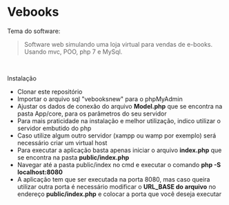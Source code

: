 # Vebooks
 <p>Tema do software:</p>
<blockquote>
    Software web simulando uma loja virtual para vendas de e-books. Usando mvc, POO, php 7 e MySql.
</blockquote><br>

<p>Instalação</p>
<ul>
  <li>Clonar este repositório</li>
  <li>Importar o arquivo sql "vebooksnew" para o phpMyAdmin</li>
  <li>Ajustar os dados de conexão do arquivo <strong>Model.php</strong> que se encontra na pasta App/core, para os parâmetros do seu servidor</li>
  <li>Para mais praticidade na instalação e melhor utilização, indico utilizar o servidor embutido do php</li>
  <li>Caso utilize algum outro servidor (xampp ou wamp por exemplo) será necessário criar um virtual host</li>
  <li>Para executar a aplicação basta apenas iniciar o arquivo <strong>index.php</strong> que se encontra na pasta <strong>public/index.php</strong></li>
  <li>Navegar até a pasta public/index no cmd e executar o comando <strong>php -S localhost:8080</strong></li>
  <li>A aplicação tem que ser executada na porta 8080, mas caso queira utilizar outra porta é necessário modificar o <strong>URL_BASE do arquivo</strong> no endereço <strong>public/index.php</strong> e colocar a porta que você deseja executar</li>
</ul> 
